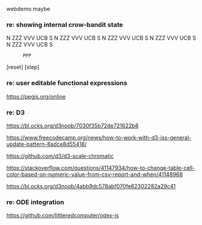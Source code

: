 webdemo maybe

### re: showing internal crow-bandit state


N ZZZ VVV UCB  S
N ZZZ VVV UCB  S
N ZZZ VVV UCB  S
N ZZZ VVV UCB  S
N ZZZ VVV UCB  S

          PPP
                  
[reset] [step]



### re: user editable functional expressions

https://pegjs.org/online



### re: D3

https://bl.ocks.org/d3noob/7030f35b72de721622b8

https://www.freecodecamp.org/news/how-to-work-with-d3-jss-general-update-pattern-8adce8d55418/

https://github.com/d3/d3-scale-chromatic

https://stackoverflow.com/questions/41147934/how-to-change-table-cell-color-based-on-numeric-value-from-csv-report-and-when/41148968

https://bl.ocks.org/d3noob/4abb9dc578abf070fe62302282a29c41


### re: ODE integration


https://github.com/littleredcomputer/odex-js



